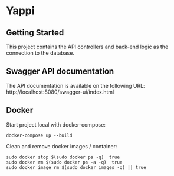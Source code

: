 # Yappi

## Getting Started

This project contains the API controllers and back-end logic as the connection to the database.

## Swagger API documentation

The API documentation is available on the following URL: http://localhost:8080/swagger-ui/index.html

## Docker

Start project local with docker-compose:

```
docker-compose up --build
```

Clean and remove docker images / container:

```
sudo docker stop $(sudo docker ps -q)  true        
sudo docker rm $(sudo docker ps -a -q)  true
sudo docker image rm $(sudo docker images -q) || true
```